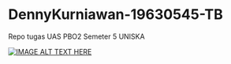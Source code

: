 # DennyKurniawan-19630545-TB
Repo tugas UAS PBO2 Semeter 5 UNISKA

[![IMAGE ALT TEXT HERE](https://img.youtube.com/vi/RWTagFEn6OE/0.jpg)](https://www.youtube.com/watch?v=RWTagFEn6OE)
